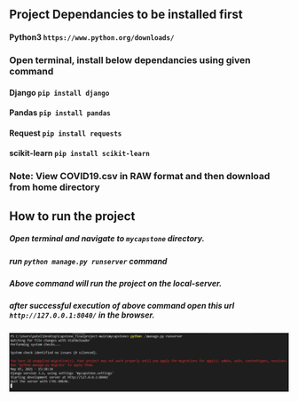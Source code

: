 ## Project Dependancies to be installed first

#### Python3 `https://www.python.org/downloads/`

### Open terminal, install below dependancies using given command

#### Django `pip install django`
#### Pandas `pip install pandas`
#### Request `pip install requests`
#### scikit-learn `pip install scikit-learn`


### Note: View COVID19.csv in RAW format and then download from home directory


## How to run the project

##### Open terminal and navigate to `mycapstone` directory.
##### run `python manage.py runserver` command
##### Above command will run the project on the local-server.
##### after successful execution of above command open this url `http://127.0.0.1:8040/` in the browser. 
![Succesful execution output](https://github.com/Bhavya251/Analysis-Covid-19-Python-Django/blob/main/terminal_command.png)



